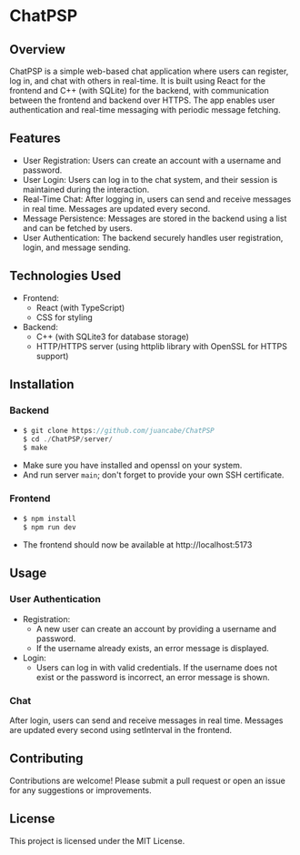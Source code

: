 # ChatPSP

## Overview

ChatPSP is a simple web-based chat application where users can register, log in, and chat with others in real-time. It is built using React for the frontend and C++ (with SQLite) for the backend, with communication between the frontend and backend over HTTPS. The app enables user authentication and real-time messaging with periodic message fetching.

## Features

- User Registration: Users can create an account with a username and password.
- User Login: Users can log in to the chat system, and their session is maintained during the interaction.
- Real-Time Chat: After logging in, users can send and receive messages in real time. Messages are updated every second.
- Message Persistence: Messages are stored in the backend using a list and can be fetched by users.
- User Authentication: The backend securely handles user registration, login, and message sending.

## Technologies Used

- Frontend:
  - React (with TypeScript)
  - CSS for styling
- Backend:
  - C++ (with SQLite3 for database storage)
  - HTTP/HTTPS server (using httplib library with OpenSSL for HTTPS support)

## Installation

### Backend

- ```js
  $ git clone https://github.com/juancabe/ChatPSP
  $ cd ./ChatPSP/server/
  $ make
  ```
- Make sure you have installed and openssl on your system.
- And run server `main`; don't forget to provide your own SSH certificate.

### Frontend

- ```js
  $ npm install
  $ npm run dev
  ```
- The frontend should now be available at http://localhost:5173

## Usage

### User Authentication

- Registration:
  - A new user can create an account by providing a username and password.
  - If the username already exists, an error message is displayed.
- Login:
  - Users can log in with valid credentials. If the username does not exist or the password is incorrect, an error message is shown.

### Chat

After login, users can send and receive messages in real time.
Messages are updated every second using setInterval in the frontend.

## Contributing

Contributions are welcome! Please submit a pull request or open an issue for any suggestions or improvements.

## License

This project is licensed under the MIT License.
